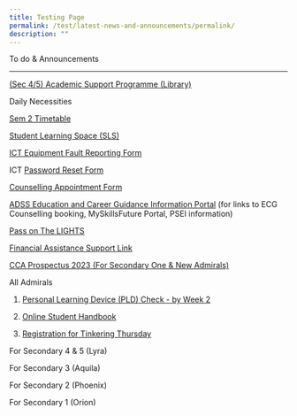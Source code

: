 ```yaml
---
title: Testing Page
permalink: /test/latest-news-and-announcements/permalink/
description: ""
---
```

To do & Announcements 


--------------------------

[(Sec 4/5) Academic Support Programme (Library)](https://forms.gle/vU5A3E2Cy7feX15dA)

Daily Necessities 

[Sem 2 Timetable](https://drive.google.com/file/d/1SM46OWkwnxRLoXBaWlMkCzQM4mJTlM6n/view?usp=sharing) 

[Student Learning Space (SLS)](https://vle.learning.moe.edu.sg/login)

[ICT Equipment Fault Reporting Form](https://go.gov.sg/adss-ictequipmentfaultreport) 

ICT [Password Reset Form](https://go.gov.sg/adss-passwordreset)

[Counselling Appointment Form](https://docs.google.com/forms/d/e/1FAIpQLSfKwznx867RVpB5ZEp2JOOqcFxy9aNhMyM6em3ZwbWXK2rFhg/viewform) 

[ADSS Education and Career Guidance Information Portal](https://sites.google.com/moe.edu.sg/adssecgsite/overview) (for links to ECG Counselling booking, MySkillsFuture Portal, PSEI information)

[Pass on The LIGHTS](https://docs.google.com/forms/d/e/1FAIpQLSd89JurME6pvm6X3ZeSYOcm_Qt7nMTnTOw58PQA05MROHI0Sw/viewform)

[Financial Assistance Support Link](https://forms.gle/71c5nVHMYfp8xtN27) 

[CCA Prospectus 2023 (For Secondary One & New Admirals)](https://drive.google.com/file/d/1nDwZYxqnhIHLShD82jn1gg9v9b8u-ubX/view?usp=sharing)

All Admirals

1.  [Personal Learning Device (PLD) Check - by Week 2](https://go.gov.sg/adsspldcheck2023)
    
2.  [Online Student Handbook](https://sites.google.com/moe.edu.sg/adsshandbook2023/home)
    
3.  [Registration for Tinkering Thursday](https://docs.google.com/forms/d/e/1FAIpQLSdO7KoV9mkItorTE4q0AbuPbDDFlXhCvEpg2Pntjqqw22TOmw/viewform)
    

For Secondary 4 & 5 (Lyra)

For Secondary 3 (Aquila)

For Secondary 2 (Phoenix)

For Secondary 1 (Orion)